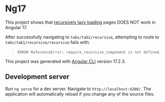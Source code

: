 # Ng17

This project shows that [recursively lazy loading](src/app/recursive.component.ts) pages DOES NOT work in Angular 17.

After successfully navigating to `tabs/tab1/recursive`, attempting to route to `tabs/tab1/recursive/recursive` fails with:

> `ERROR ReferenceError: require_recursive_component is not defined`.

This project was generated with [Angular CLI](https://github.com/angular/angular-cli) version 17.2.3.

## Development server

Run `ng serve` for a dev server. Navigate to `http://localhost:4200/`. The application will automatically reload if you change any of the source files.
